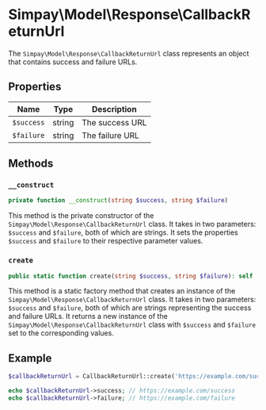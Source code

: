 # Simpay\Model\Response\CallbackReturnUrl

The `Simpay\Model\Response\CallbackReturnUrl` class represents an object that contains success and failure URLs.

## Properties

| Name | Type | Description |
|------|------|-------------|
| `$success` | string | The success URL |
| `$failure` | string | The failure URL |

## Methods

### `__construct`

```php
private function __construct(string $success, string $failure)
```

This method is the private constructor of the `Simpay\Model\Response\CallbackReturnUrl` class. It takes in two parameters: `$success` and `$failure`, both of which are strings. It sets the properties `$success` and `$failure` to their respective parameter values.

### `create`

```php
public static function create(string $success, string $failure): self
```

This method is a static factory method that creates an instance of the `Simpay\Model\Response\CallbackReturnUrl` class. It takes in two parameters: `$success` and `$failure`, both of which are strings representing the success and failure URLs. It returns a new instance of the `Simpay\Model\Response\CallbackReturnUrl` class with `$success` and `$failure` set to the corresponding values.

## Example

```php
$callbackReturnUrl = CallbackReturnUrl::create('https://example.com/success', 'https://example.com/failure');

echo $callbackReturnUrl->success; // https://example.com/success
echo $callbackReturnUrl->failure; // https://example.com/failure
```
